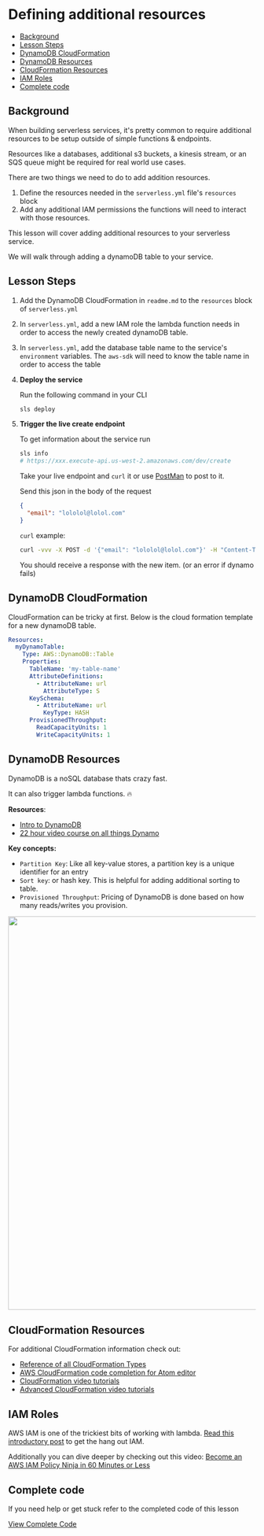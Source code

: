 # Defining additional resources

- [Background](#background)
- [Lesson Steps](#lesson-steps)
- [DynamoDB CloudFormation](#dynamodb-cloudformation)
- [DynamoDB Resources](#dynamodb-resources)
- [CloudFormation Resources](#cloudformation-resources)
- [IAM Roles](#iam-roles)
- [Complete code](#complete-code)

## Background

When building serverless services, it's pretty common to require additional resources to be setup outside of simple functions & endpoints.

Resources like a databases, additional s3 buckets, a kinesis stream, or an SQS queue might be required for real world use cases.

There are two things we need to do to add addition resources.

1. Define the resources needed in the `serverless.yml` file's `resources` block
2. Add any additional IAM permissions the functions will need to interact with those resources.

This lesson will cover adding additional resources to your serverless service.

We will walk through adding a dynamoDB table to your service.

## Lesson Steps

1. Add the DynamoDB CloudFormation in `readme.md` to the `resources` block of `serverless.yml`

2. In `serverless.yml`, add a new IAM role the lambda function needs in order to access the newly created dynamoDB table.

3. In `serverless.yml`, add the database table name to the service's `environment` variables. The `aws-sdk` will need to know the table name in order to access the table

4. **Deploy the service**

    Run the following command in your CLI

    ```bash
    sls deploy
    ```

5. **Trigger the live create endpoint**

    To get information about the service run

    ```bash
    sls info
    # https://xxx.execute-api.us-west-2.amazonaws.com/dev/create
    ```

    Take your live endpoint and `curl` it or use [PostMan](https://www.getpostman.com) to post to it.

    Send this json in the body of the request

    ```json
    {
      "email": "lololol@lolol.com"
    }
    ```

    `curl` example:

    ```bash
    curl -vvv -X POST -d '{"email": "lololol@lolol.com"}' -H "Content-Type: application/json" https://xxx.execute-api.us-west-2.amazonaws.com/dev/create
    ```

    You should receive a response with the new item. (or an error if dynamo fails)

## DynamoDB CloudFormation

CloudFormation can be tricky at first. Below is the cloud formation template for a new dynamoDB table.

```yml
Resources:
  myDynamoTable:
    Type: AWS::DynamoDB::Table
    Properties:
      TableName: 'my-table-name'
      AttributeDefinitions:
        - AttributeName: url
          AttributeType: S
      KeySchema:
        - AttributeName: url
          KeyType: HASH
      ProvisionedThroughput:
        ReadCapacityUnits: 1
        WriteCapacityUnits: 1
```

## DynamoDB Resources

DynamoDB is a noSQL database thats crazy fast.

It can also trigger lambda functions. 🔥

**Resources**:

- [Intro to DynamoDB](https://blog.insightdatascience.com/getting-started-with-aws-serverless-architecture-tutorial-on-kinesis-and-dynamodb-using-twitter-38a1352ca16d#6aea)
- [22 hour video course on all things Dynamo](https://acloud.guru/learn/aws-dynamodb)

**Key concepts:**

- `Partition Key`: Like all key-value stores, a partition key is a unique identifier for an entry
- `Sort key`: or hash key. This is helpful for adding additional sorting to table.
- `Provisioned Throughput`: Pricing of DynamoDB is done based on how many reads/writes you provision.

<img width="800" src="https://user-images.githubusercontent.com/532272/32819548-ad9aa9d2-c97e-11e7-8161-b261cd1f8696.png"/>


## CloudFormation Resources

For additional CloudFormation information check out:

- [Reference of all CloudFormation Types](http://docs.aws.amazon.com/AWSCloudFormation/latest/UserGuide/aws-template-resource-type-ref.html)
- [AWS CloudFormation code completion for Atom editor](https://atom.io/packages/atom-cform)
- [CloudFormation video tutorials](https://acloud.guru/learn/aws-cloudformation)
- [Advanced CloudFormation video tutorials](https://acloud.guru/learn/aws-advanced-cloudformation)

## IAM Roles

AWS IAM is one of the trickiest bits of working with lambda. [Read this introductory post](https://serverless.com/blog/abcs-of-iam-permissions/) to get the hang out IAM.

Additionally you can dive deeper by checking out this video: [Become an AWS IAM Policy Ninja in 60 Minutes or Less](https://www.youtube.com/watch?v=y7-fAT3z8Lo)




## Complete code

If you need help or get stuck refer to the completed code of this lesson

[View Complete Code](https://github.com/DavidWells/serverless-workshop/tree/master/lessons-code-complete/core-concepts/6-using-addition-resources)
